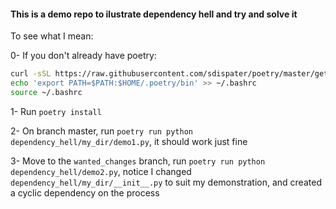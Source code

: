 ####  This is a demo repo to ilustrate dependency hell and try and solve it

To see what I mean:

0- If you don't already have poetry:

```bash
curl -sSL https://raw.githubusercontent.com/sdispater/poetry/master/get-poetry.py | python
echo 'export PATH=$PATH:$HOME/.poetry/bin' >> ~/.bashrc
source ~/.bashrc
```

1- Run `poetry install`

2- On branch master, run `poetry run python dependency_hell/my_dir/demo1.py`, it should work just fine

3- Move to the `wanted_changes` branch, run `poetry run python dependency_hell/demo2.py`, notice I changed `dependency_hell/my_dir/__init__.py` to suit my demonstration, and created a cyclic dependency on the process

